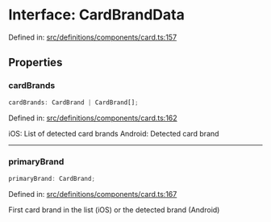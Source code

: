 # Interface: CardBrandData

Defined in: [src/definitions/components/card.ts:157](https://github.com/Fiksuruoka-fi/capacitor-adyen/blob/f7f5e96f21755ab2c8662363cc5f5c74dae6561a/src/definitions/components/card.ts#L157)

## Properties

### cardBrands

```ts
cardBrands: CardBrand | CardBrand[];
```

Defined in: [src/definitions/components/card.ts:162](https://github.com/Fiksuruoka-fi/capacitor-adyen/blob/f7f5e96f21755ab2c8662363cc5f5c74dae6561a/src/definitions/components/card.ts#L162)

iOS: List of detected card brands
Android: Detected card brand

***

### primaryBrand

```ts
primaryBrand: CardBrand;
```

Defined in: [src/definitions/components/card.ts:167](https://github.com/Fiksuruoka-fi/capacitor-adyen/blob/f7f5e96f21755ab2c8662363cc5f5c74dae6561a/src/definitions/components/card.ts#L167)

First card brand in the list (iOS) or the detected brand (Android)
